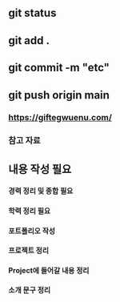 ## git status
## git add .
## git commit -m "etc"
## git push origin main

### https://giftegwuenu.com/
### 참고 자료

## 내용 작성 필요

#### 경력 정리 및 종합 필요
#### 학력 정리 필요
#### 포트폴리오 작성
#### 프로젝트 정리


#### Project에 들어갈 내용 정리
#### 소개 문구 정리
